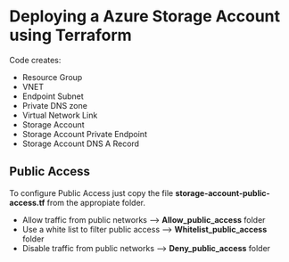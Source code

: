 # Deploying a Azure Storage Account using Terraform

Code creates:

- Resource Group
- VNET
- Endpoint Subnet
- Private DNS zone
- Virtual Network Link
- Storage Account
- Storage Account Private Endpoint
- Storage Account DNS A Record

## Public Access

To configure Public Access just copy the file **storage-account-public-access.tf** from the appropiate folder.

- Allow traffic from public networks --> **Allow_public_access** folder
- Use a white list to filter public access --> **Whitelist_public_access** folder
- Disable traffic from public networks --> **Deny_public_access** folder
